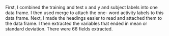 First, I combined the training and test x and y and subject labels into one data frame.  I then used merge to attach the one- word activity labels to this data frame.  Next, I made the headings easier to read and attached them to the data frame.
I then extracted the variables that ended in mean or standard deviation.  There were 66 fields extracted.
